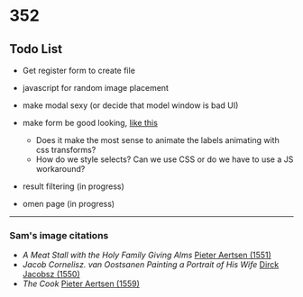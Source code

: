 # 352

## Todo List
- Get register form to create file
- javascript for random image placement
- make modal sexy (or decide that model window is bad UI)
- make form be good looking, [like this](https://gph.is/2fcY04D)
  - Does it make the most sense to animate the labels animating with css transforms? 
  - How do we style selects? Can we use CSS or do we have to use a JS workaround?

- result filtering (in progress)
- omen page (in progress)



---
### Sam's image citations

- _A Meat Stall with the Holy Family Giving Alms_
[Pieter Aertsen (1551)](https://artsandculture.google.com/asset/fgF8j5tB3UFgAg)
- _Jacob Cornelisz. van Oostsanen Painting a Portrait of His Wife_
[Dirck Jacobsz (1550)](https://artsandculture.google.com/asset/jgE2Yeq0DL_FyA)
- _The Cook_
[Pieter Aertsen (1559)](https://artsandculture.google.com/asset/RgHLWesYw_GlOQ)

